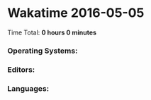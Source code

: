 # Wakatime 2016-05-05

Time Total: **0 hours 0 minutes**

### Operating Systems:

### Editors:

### Languages:

